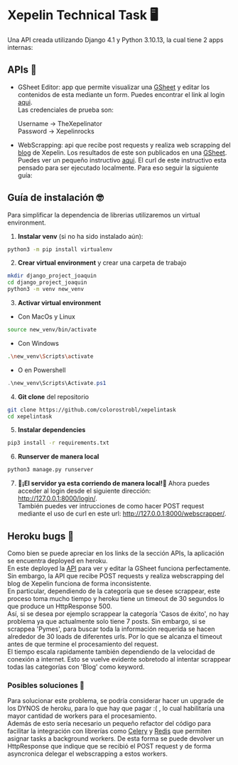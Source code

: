 # Xepelin Technical Task :desktop_computer:

Una API creada utilizando Django 4.1 y Python 3.10.13, la cual tiene 2 apps internas:

## APIs :pencil:

- GSheet Editor: app que permite visualizar una [GSheet](https://docs.google.com/spreadsheets/d/1K7pAu91P8CLyjRk4rD1WuOg8gljC3IKml09SIxtCzww/) y editar los contenidos de esta mediante un form. Puedes encontrar el link al login [aqui](https://joaquin-apis-ed5ad9173cfb.herokuapp.com/login/).  
Las credenciales de prueba son:


    Username → TheXepelinator  
    Password → Xepelinrocks


- WebScrapping: api que recibe post requests y realiza web scrapping del [blog](https://xepelin.com/blog) de Xepelin. Los resultados de este son publicados en una [GSheet](https://docs.google.com/spreadsheets/d/1UlsvCxYmEUKC8aSl5WCd2zphNEUKYmUkxrZMR9Ujd1E/). Puedes ver un pequeño instructivo [aqui](https://joaquin-apis-ed5ad9173cfb.herokuapp.com/webscrapper/).
  El curl de este instructivo esta pensado para ser ejecutado localmente. Para eso seguir la siguiente guía:

## Guía de instalación :nerd_face:

Para simplificar la dependencia de librerias utilizaremos un virtual environment.

1. **Instalar venv** (si no ha sido instalado aún):

```bash
python3 -m pip install virtualenv
```

2. **Crear virtual environment** y crear una carpeta de trabajo

```bash
mkdir django_project_joaquin
cd django_project_joaquin
python3 -m venv new_venv
```

3. **Activar virtual environment**

- Con MacOs y Linux
```bash
source new_venv/bin/activate
```

- Con Windows
```bash
.\new_venv\Scripts\activate
```

- O en Powershell
```powershell
.\new_venv\Scripts\Activate.ps1
```

4. **Git clone** del repositorio
```bash
git clone https://github.com/colorostrobl/xepelintask
cd xepelintask
```

5. **Instalar dependencies**

```bash
pip3 install -r requirements.txt
```

6. **Runserver de manera local**
```bash
python3 manage.py runserver
```

7. :tada:**¡El servidor ya esta corriendo de manera local!**:tada:
Ahora puedes acceder al login desde el siguiente dirección: http://127.0.0.1:8000/login/.  
También puedes ver 
intrucciones de como hacer POST request mediante el uso de curl en este url: http://127.0.0.1:8000/webscrapper/.

## Heroku bugs :space_invader:

Como bien se puede apreciar en los links de la sección APIs, la aplicación se encuentra deployed en heroku.  
En este deployed la [API](https://joaquin-apis-ed5ad9173cfb.herokuapp.com/login/) para ver y editar la GSheet funciona perfectamente. Sin embargo, la API que recibe POST requests
y realiza webscrapping del blog de Xepelin funciona de forma inconsistente.  
En particular, dependiendo de la categoría que se desee scrappear, este proceso toma mucho tiempo y heroku tiene un timeout de 30 segundos
lo que produce un HttpResponse 500.  
Así, si se desea por ejemplo scrappear la categoría 'Casos de éxito', no hay problema ya que actualmente solo tiene 7 posts.
Sin embargo, si se scrappea 'Pymes', para buscar toda la información requerida se hacen alrededor de 30 loads de diferentes urls.
Por lo que se alcanza el timeout antes de que termine el procesamiento del request.  
El tiempo escala rapidamente también dependiendo de la velocidad de conexión a internet. Esto
se vuelve evidente sobretodo al intentar scrappear todas las categorías con 'Blog' como keyword.

### Posibles soluciones :thinking:

Para solucionar este problema, se podría considerar hacer un upgrade de los DYNOS de heroku, para lo que hay que pagar :( , lo cual
habilitaría una mayor cantidad de workers para el procesamiento.  
Además de esto sería necesario un pequeño refactor del código para facilitar la integración con librerías
como [Celery](https://docs.celeryq.dev/en/stable/index.html) y [Redis](https://redis.io/) que permiten asignar
tasks a background workers. De esta forma se puede devolver un HttpResponse que indique que se recibió el POST request
y de forma asyncronica delegar el webscrapping a estos workers.  

